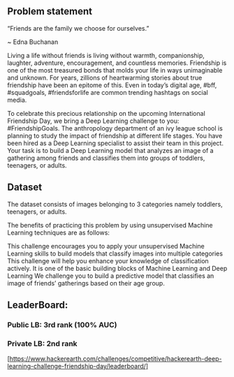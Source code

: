 ## Problem statement

“Friends are the family we choose for ourselves.”

~ Edna Buchanan

Living a life without friends is living without warmth, companionship, laughter, adventure, encouragement, and countless memories. Friendship is one of the most treasured bonds that molds your life in ways unimaginable and unknown. For years, zillions of heartwarming stories about true friendship have been an epitome of this. Even in today’s digital age, #bff, #squadgoals, #friendsforlife are common trending hashtags on social media.

To celebrate this precious relationship on the upcoming International Friendship Day, we bring a Deep Learning challenge to you: #FriendshipGoals. The anthropology department of an ivy league school is planning to study the impact of friendship at different life stages. You have been hired as a Deep Learning specialist to assist their team in this project. Your task is to build a Deep Learning model that analyzes an image of a gathering among friends and classifies them into groups of toddlers, teenagers, or adults.

## Dataset

The dataset consists of images belonging to 3 categories namely toddlers, teenagers, or adults.

The benefits of practicing this problem by using unsupervised Machine Learning techniques are as follows:

This challenge encourages you to apply your unsupervised Machine Learning skills to build models that classify images into multiple categories
This challenge will help you enhance your knowledge of classification actively. It is one of the basic building blocks of Machine Learning and Deep Learning
We challenge you to build a predictive model that classifies an image of friends’ gatherings based on their age group.

## LeaderBoard:
### Public LB: 3rd rank (100% AUC)
### Private LB: 2nd rank
[https://www.hackerearth.com/challenges/competitive/hackerearth-deep-learning-challenge-friendship-day/leaderboard/]
